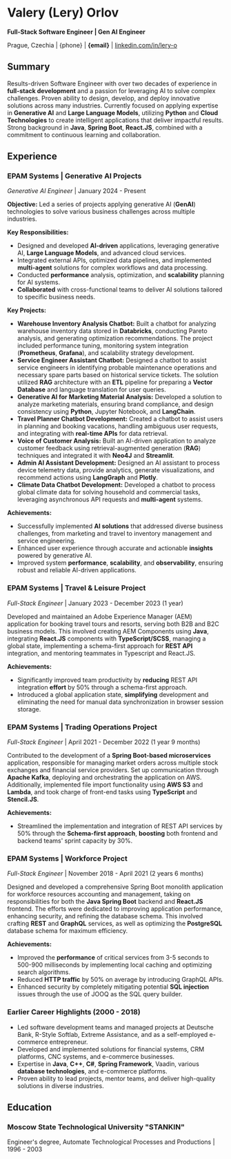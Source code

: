 # **Valery (Lery) Orlov**

**Full-Stack Software Engineer | Gen AI Engineer**

Prague, Czechia | {phone} | **{email}** | [linkedin.com/in/lery-o](www.linkedin.com/in/lery-o)

## Summary
Results-driven Software Engineer with over two decades of experience in **full-stack development** and a passion for leveraging AI to solve complex challenges. Proven ability to design, develop, and deploy innovative solutions across many industries. Currently focused on applying expertise in **Generative AI** and **Large Language Models**, utilizing **Python** and **Cloud Technologies** to create intelligent applications that deliver impactful results. Strong background in **Java**, **Spring Boot**, **React.JS**, combined with a commitment to continuous learning and collaboration.

## Experience

### **EPAM Systems | Generative AI Projects**
*Generative AI Engineer* | January 2024 - Present

**Objective:** Led a series of projects applying generative AI (**GenAI**) technologies to solve various business challenges across multiple industries.

**Key Responsibilities:**

* Designed and developed **AI-driven** applications, leveraging generative AI, **Large Language Models**, and advanced cloud services.
* Integrated external APIs, optimized data pipelines, and implemented **multi-agent** solutions for complex workflows and data processing.
* Conducted **performance** analysis, optimization, and **scalability** planning for AI systems.
* **Collaborated** with cross-functional teams to deliver AI solutions tailored to specific business needs.

**Key Projects:**

* **Warehouse Inventory Analysis Chatbot:** Built a chatbot for analyzing warehouse inventory data stored in **Databricks**, conducting Pareto analysis, and generating optimization recommendations. The project included performance tuning, monitoring system integration (**Prometheus**, **Grafana**), and scalability strategy development.
* **Service Engineer Assistant Chatbot:** Designed a chatbot to assist service engineers in identifying probable maintenance operations and necessary spare parts based on historical service tickets. The solution utilized **RAG** architecture with an **ETL** pipeline for preparing a **Vector Database** and language translation for user queries.
* **Generative AI for Marketing Material Analysis:** Developed a solution to analyze marketing materials, ensuring brand compliance, and design consistency using **Python**, Jupyter Notebook, and **LangChain**.
* **Travel Planner Chatbot Development:** Created a chatbot to assist users in planning and booking vacations, handling ambiguous user requests, and integrating with **real-time APIs** for data retrieval.
* **Voice of Customer Analysis:** Built an AI-driven application to analyze customer feedback using retrieval-augmented generation (**RAG**) techniques and integrated it with **Neo4J** and **Streamlit**.
* **Admin AI Assistant Development:** Designed an AI assistant to process device telemetry data, provide analytics, generate visualizations, and recommend actions using **LangGraph** and **Plotly**.
* **Climate Data Chatbot Development:** Developed a chatbot to process global climate data for solving household and commercial tasks, leveraging asynchronous API requests and **multi-agent** systems.

**Achievements:**

* Successfully implemented **AI solutions** that addressed diverse business challenges, from marketing and travel to inventory management and service engineering.
* Enhanced user experience through accurate and actionable **insights** powered by generative AI.
* Improved system **performance**, **scalability**, and **observability**, ensuring robust and reliable AI-driven applications.

### **EPAM Systems | Travel & Leisure Project**
*Full-Stack Engineer* | January 2023 - December 2023 (1 year)

Developed and maintained an Adobe Experience Manager (AEM) application for booking travel tours and resorts, serving both B2B and B2C business models. This involved creating AEM Components using **Java**, integrating **React.JS** components with **TypeScript/SCSS**, managing a global state, implementing a schema-first approach for **REST API** integration, and mentoring teammates in Typescript and React.JS.

**Achievements:**
* Significantly improved team productivity by **reducing** REST API integration **effort** by 50% through a schema-first approach.
* Introduced a global application state, **simplifying** development and eliminating the need for manual data synchronization in browser session storage.

### **EPAM Systems | Trading Operations Project**
*Full-Stack Engineer* | April 2021 - December 2022 (1 year 9 months)

Contributed to the development of a **Spring Boot-based microservices** application, responsible for managing market orders across multiple stock exchanges and financial service providers. Set up communication through **Apache Kafka**, deploying and orchestrating the application on AWS. Additionally, implemented file import functionality using **AWS S3** and **Lambda**, and took charge of front-end tasks using **TypeScript** and **Stencil.JS**.

**Achievements:**
* Streamlined the implementation and integration of REST API services by 50% through the **Schema-first approach**, **boosting** both frontend and backend teams' sprint capacity by 30%.

### **EPAM Systems | Workforce Project**
*Full-Stack Engineer* | November 2018 - April 2021 (2 years 6 months)

Designed and developed a comprehensive Spring Boot monolith application for workforce resources accounting and management, taking on responsibilities for both the **Java Spring Boot** backend and **React.JS** frontend. The efforts were dedicated to improving application performance, enhancing security, and refining the database schema. This involved crafting **REST** and **GraphQL** services, as well as optimizing the **PostgreSQL** database schema for maximum efficiency.

**Achievements:**
* Improved the **performance** of critical services from 3-5 seconds to 500-900 milliseconds by implementing local caching and optimizing search algorithms.
* Reduced **HTTP traffic** by 50% on average by introducing GraphQL APIs.
* Enhanced security by completely mitigating potential **SQL injection** issues through the use of JOOQ as the SQL query builder.

### **Earlier Career Highlights (2000 - 2018)**
* Led software development teams and managed projects at Deutsche Bank, R-Style Softlab, Extreme Assistance, and as a self-employed e-commerce entrepreneur.
* Developed and implemented solutions for financial systems, CRM platforms, CNC systems, and e-commerce businesses.
* Expertise in **Java**, **C++**, **C#**, **Spring Framework**, Vaadin, various **database technologies**, and e-commerce platforms.
* Proven ability to lead projects, mentor teams, and deliver high-quality solutions in diverse industries.

## Education
### **Moscow State Technological University "STANKIN"**
Engineer's degree, Automate Technological Processes and Productions | 1996 - 2003

